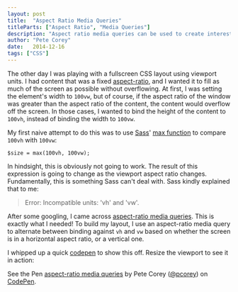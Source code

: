 ```yaml
---
layout: post
title:  "Aspect Ratio Media Queries"
titleParts: ["Aspect Ratio", "Media Queries"]
description: "Aspect ratio media queries can be used to create interesting and incredibly useful layouts. Check out this example."
author: "Pete Corey"
date:   2014-12-16
tags: ["CSS"]
---
```


The other day I was playing with a fullscreen CSS layout using viewport units. I had content that was a fixed [aspect-ratio](http://en.wikipedia.org/wiki/Aspect_ratio_%28image%29), and I wanted it to fill as much of the screen as possible without overflowing. At first, I was setting the element's width to <code class="language-*">100vw</code>, but of course, if the aspect ratio of the window was greater than the aspect ratio of the content, the content would overflow off the screen. In those cases, I wanted to bind the height of the content to <code class="language-*">100vh</code>, instead of binding the width to <code class="language-*">100vw</code>.

My first naive attempt to do this was to use [Sass](http://sass-lang.com/)' [max function](http://sass-lang.com/documentation/Sass/Script/Functions.html#max-instance_method) to compare <code class="language-*">100vh</code> with <code class="language-*">100vw</code>:

<pre><code class="language-javascript">$size = max(100vh, 100vw);
</code></pre>

In hindsight, this is obviously not going to work. The result of this expression is going to change as the viewport aspect ratio changes. Fundamentally, this is something Sass can't deal with. Sass kindly explained that to me:

> Error: Incompatible units: 'vh' and 'vw'.

After some googling, I came across [aspect-ratio media queries](https://developer.mozilla.org/en-US/docs/Web/Guide/CSS/Media_queries#aspect-ratio). This is exactly what I needed! To build my layout, I use an aspect-ratio media query to alternate between binding against <code class="language-*">vh</code> and <code class="language-*">vw</code> based on whether the screen is in a horizontal aspect ratio, or a vertical one.

I whipped up a quick [codepen](http://codepen.io/pcorey/pen/wBGLBv) to show this off. Resize the viewport to see it in action:

<p data-height="500" data-theme-id="0" data-slug-hash="wBGLBv" data-default-tab="result" data-user="pcorey" class='codepen'>See the Pen <a href='http://codepen.io/pcorey/pen/wBGLBv/'>aspect-ratio media queries</a> by Pete Corey (<a href='http://codepen.io/pcorey'>@pcorey</a>) on <a href='http://codepen.io'>CodePen</a>.</p>
<script async src="//assets.codepen.io/assets/embed/ei.js"></script>
